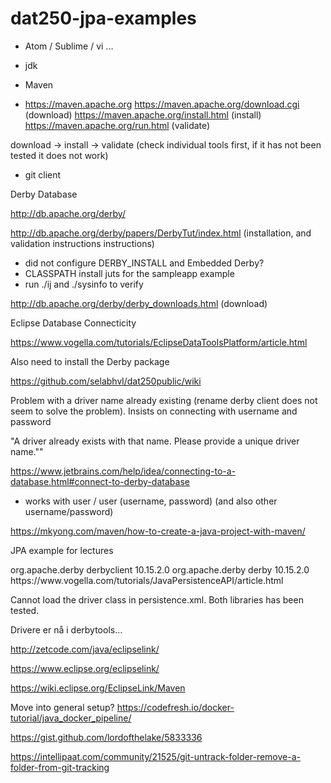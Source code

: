 # dat250-jpa-examples

 - Atom / Sublime / vi ...
 - jdk
 - Maven

 - https://maven.apache.org
 https://maven.apache.org/download.cgi (download)
 https://maven.apache.org/install.html (install)
 https://maven.apache.org/run.html (validate)

download -> install -> validate (check individual tools first, if it has not been tested it does not work)

 - git client

Derby Database

http://db.apache.org/derby/

http://db.apache.org/derby/papers/DerbyTut/index.html (installation, and validation instructions instructions)

- did not configure DERBY_INSTALL and Embedded Derby?
- CLASSPATH install juts for the sampleapp example
- run ./ij and ./sysinfo to verify

http://db.apache.org/derby/derby_downloads.html (download)

Eclipse Database Connecticity

https://www.vogella.com/tutorials/EclipseDataToolsPlatform/article.html

Also need to install the Derby package

https://github.com/selabhvl/dat250public/wiki

Problem with a driver name already existing (rename derby client does not seem to solve the problem). Insists on connecting with username and password

"A driver already exists with that name. Please provide a unique driver name.""

 https://www.jetbrains.com/help/idea/connecting-to-a-database.html#connect-to-derby-database

 - works with user / user (username, password) (and also other username/password)

https://mkyong.com/maven/how-to-create-a-java-project-with-maven/

 JPA example for lectures

 <dependency>
     <groupId>org.apache.derby</groupId>
     <artifactId>derbyclient</artifactId>
     <version>10.15.2.0</version>
 </dependency>

 <dependency>
    <groupId>org.apache.derby</groupId>
    <artifactId>derby</artifactId>
    <version>10.15.2.0</version>
</dependency>
 https://www.vogella.com/tutorials/JavaPersistenceAPI/article.html

Cannot load the driver class in persistence.xml. Both libraries has been tested.

Drivere er nå i derbytools...

http://zetcode.com/java/eclipselink/

https://www.eclipse.org/eclipselink/

https://wiki.eclipse.org/EclipseLink/Maven


Move into general setup?
https://codefresh.io/docker-tutorial/java_docker_pipeline/

https://gist.github.com/lordofthelake/5833336

https://intellipaat.com/community/21525/git-untrack-folder-remove-a-folder-from-git-tracking
